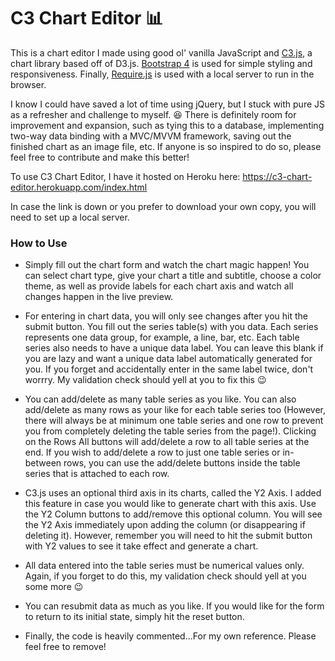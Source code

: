 # C3 Chart Editor :bar_chart:
This is a chart editor I made using good ol' vanilla JavaScript and [C3.js](https://c3js.org/), a chart library based off of D3.js. [Bootstrap 4](https://getbootstrap.com/) is used for simple styling and responsiveness. Finally, [Require.js](https://requirejs.org/) is used with a local server to run in the browser.


I know I could have saved a lot of time using jQuery, but I stuck with pure JS as a refresher and challenge to myself. :satisfied: There is definitely room for improvement and expansion, such as tying this to a database, implementing two-way data binding with a MVC/MVVM framework, saving out the finished chart as an image file, etc. If anyone is so inspired to do so, please feel free to contribute and make this better!

To use C3 Chart Editor, I have it hosted on Heroku here: https://c3-chart-editor.herokuapp.com/index.html 

In case the link is down or you prefer to download your own copy, you will need to set up a local server.

### How to Use
* Simply fill out the chart form and watch the chart magic happen! You can select chart type, give your chart a title and subtitle, choose a color theme, as well as provide labels for each chart axis and watch all changes happen in the live preview. 

* For entering in chart data, you will only see changes after you hit the submit button. You fill out the series table(s) with you data. Each series represents one data group, for example, a line, bar, etc. Each table series also needs to have a unique data label. You can leave this blank if you are lazy and want a unique data label automatically generated for you. If you forget and accidentally enter in the same label twice, don't worrry. My validation check should yell at you to fix this :wink:

* You can add/delete as many table series as you like. You can also add/delete as many rows as your like for each table series too (However, there will always be at minimum one table series and one row to prevent you from completely deleting the table series from the page!). Clicking on the Rows All buttons will add/delete a row to all table series at the end. If you wish to add/delete a row to just one table series or in-between rows, you can use the add/delete buttons inside the table series that is attached to each row.

* C3.js uses an optional third axis in its charts, called the Y2 Axis. I added this feature in case you would like to generate chart with this axis. Use the Y2 Column buttons to add/remove this optional column. You will see the Y2 Axis immediately upon adding the column (or disappearing if deleting it). However, remember you will need to hit the submit button with Y2 values to see it take effect and generate a chart.

* All data entered into the table series must be numerical values only. Again, if you forget to do this, my validation check should yell at you some more :wink:

* You can resubmit data as much as you like. If you would like for the form to return to its initial state, simply hit the reset button.

* Finally, the code is heavily commented...For my own reference. Please feel free to remove!




